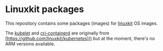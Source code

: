 # Linuxkit packages
This repository contains some packages (images) for [linuxkit](https://github.com/linuxkit/linuxkit) OS images.

The [kubelet](pkg/kubelet) and [cri-containerd](pkg/cri-containerd) are originally from [https://github.com/linuxkit/kubernetes]() but at the moment, there's no ARM versions available.